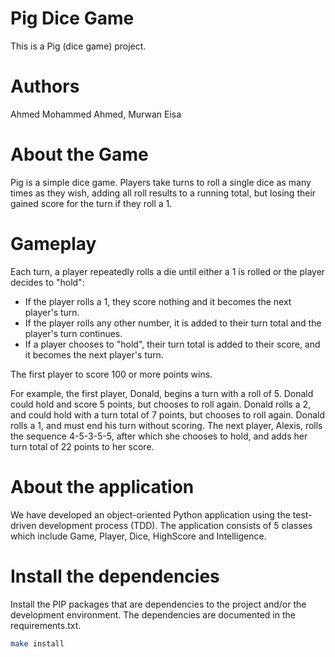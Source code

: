 # Pig Dice Game

This is a Pig (dice game) project.

# Authors

Ahmed Mohammed Ahmed, Murwan Eisa

# About the Game

Pig is a simple dice game. Players take turns to roll a single dice as many times as they wish, adding all roll results to a running total, but losing their gained score for the turn if they roll a 1.

# Gameplay

Each turn, a player repeatedly rolls a die until either a 1 is rolled or the player decides to "hold":

- If the player rolls a 1, they score nothing and it becomes the next player's turn.
- If the player rolls any other number, it is added to their turn total and the player's turn continues.
- If a player chooses to "hold", their turn total is added to their score, and it becomes the next player's turn.

The first player to score 100 or more points wins.

For example, the first player, Donald, begins a turn with a roll of 5. Donald could hold and score 5 points, but chooses to roll again. Donald rolls a 2, and could hold with a turn total of 7 points, but chooses to roll again. Donald rolls a 1, and must end his turn without scoring. The next player, Alexis, rolls the sequence 4-5-3-5-5, after which she chooses to hold, and adds her turn total of 22 points to her score.

# About the application

We have developed an object-oriented Python application using the test-driven development process (TDD). The application consists of 5 classes which include Game, Player, Dice, HighScore and Intelligence.

# Install the dependencies

Install the PIP packages that are dependencies to the project and/or the development environment. The dependencies are documented in the requirements.txt.

```bash
make install
```
